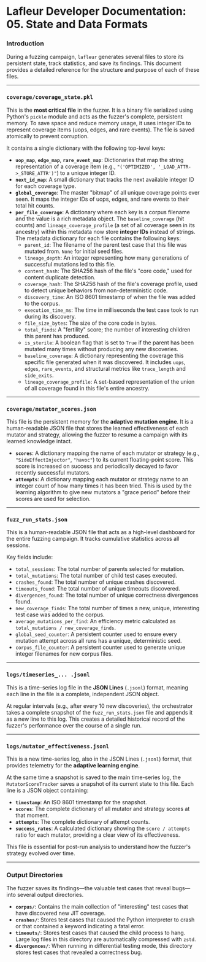 # Lafleur Developer Documentation: 05. State and Data Formats

### Introduction

During a fuzzing campaign, `lafleur` generates several files to store its persistent state, track statistics, and save its findings. This document provides a detailed reference for the structure and purpose of each of these files.

---

### `coverage/coverage_state.pkl`

This is the **most critical file** in the fuzzer. It is a binary file serialized using Python's `pickle` module and acts as the fuzzer's complete, persistent memory. To save space and reduce memory usage, it uses integer IDs to represent coverage items (uops, edges, and rare events). The file is saved atomically to prevent corruption.

It contains a single dictionary with the following top-level keys:

* **`uop_map`**, **`edge_map`**, **`rare_event_map`**: Dictionaries that map the string representation of a coverage item (e.g., `"('OPTIMIZED', '_LOAD_ATTR->_STORE_ATTR')"`) to a unique integer ID.
* **`next_id_map`**: A small dictionary that tracks the next available integer ID for each coverage type.
* **`global_coverage`**: The master "bitmap" of all unique coverage points ever seen. It maps the integer IDs of uops, edges, and rare events to their total hit counts.
* **`per_file_coverage`**: A dictionary where each key is a corpus filename and the value is a rich metadata object. The `baseline_coverage` (hit counts) and `lineage_coverage_profile` (a set of all coverage seen in its ancestry) within this metadata now store **integer IDs** instead of strings. The metadata dictionary for each file contains the following keys:
    * `parent_id`: The filename of the parent test case that this file was mutated from. `None` for initial seed files.
    * `lineage_depth`: An integer representing how many generations of successful mutations led to this file.
    * `content_hash`: The SHA256 hash of the file's "core code," used for content duplicate detection.
    * `coverage_hash`: The SHA256 hash of the file's coverage profile, used to detect unique behaviors from non-deterministic code.
    * `discovery_time`: An ISO 8601 timestamp of when the file was added to the corpus.
    * `execution_time_ms`: The time in milliseconds the test case took to run during its discovery.
    * `file_size_bytes`: The size of the core code in bytes.
    * `total_finds`: A "fertility" score; the number of interesting children this parent has produced.
    * `is_sterile`: A boolean flag that is set to `True` if the parent has been mutated many times without producing any new discoveries.
    * `baseline_coverage`: A dictionary representing the coverage this specific file generated when it was discovered. It includes `uops`, `edges`, `rare_events`, and structural metrics like `trace_length` and `side_exits`.
    * `lineage_coverage_profile`: A set-based representation of the union of all coverage found in this file's entire ancestry.

---

### `coverage/mutator_scores.json`

This file is the persistent memory for the **adaptive mutation engine**. It is a human-readable JSON file that stores the learned effectiveness of each mutator and strategy, allowing the fuzzer to resume a campaign with its learned knowledge intact.

* **`scores`**: A dictionary mapping the name of each mutator or strategy (e.g., `"SideEffectInjector"`, `"havoc"`) to its current floating-point score. This score is increased on success and periodically decayed to favor recently successful mutators.
* **`attempts`**: A dictionary mapping each mutator or strategy name to an integer count of how many times it has been tried. This is used by the learning algorithm to give new mutators a "grace period" before their scores are used for selection.

---

### `fuzz_run_stats.json`

This is a human-readable JSON file that acts as a high-level dashboard for the entire fuzzing campaign. It tracks cumulative statistics across all sessions.

Key fields include:
* `total_sessions`: The total number of parents selected for mutation.
* `total_mutations`: The total number of child test cases executed.
* `crashes_found`: The total number of unique crashes discovered.
* `timeouts_found`: The total number of unique timeouts discovered.
* `divergences_found`: The total number of unique correctness divergences found.
* `new_coverage_finds`: The total number of times a new, unique, interesting test case was added to the corpus.
* `average_mutations_per_find`: An efficiency metric calculated as `total_mutations / new_coverage_finds`.
* `global_seed_counter`: A persistent counter used to ensure every mutation attempt across all runs has a unique, deterministic seed.
* `corpus_file_counter`: A persistent counter used to generate unique integer filenames for new corpus files.

---

### `logs/timeseries_... .jsonl`

This is a time-series log file in the **JSON Lines** (`.jsonl`) format, meaning each line in the file is a complete, independent JSON object.

At regular intervals (e.g., after every 10 new discoveries), the orchestrator takes a complete snapshot of the `fuzz_run_stats.json` file and appends it as a new line to this log. This creates a detailed historical record of the fuzzer's performance over the course of a single run.

---

### `logs/mutator_effectiveness.jsonl`

This is a new time-series log, also in the JSON Lines (`.jsonl`) format, that provides telemetry for the **adaptive learning engine**.

At the same time a snapshot is saved to the main time-series log, the `MutatorScoreTracker` saves a snapshot of its current state to this file. Each line is a JSON object containing:
* **`timestamp`**: An ISO 8601 timestamp for the snapshot.
* **`scores`**: The complete dictionary of all mutator and strategy scores at that moment.
* **`attempts`**: The complete dictionary of attempt counts.
* **`success_rates`**: A calculated dictionary showing the `score / attempts` ratio for each mutator, providing a clear view of its effectiveness.

This file is essential for post-run analysis to understand how the fuzzer's strategy evolved over time.

---

### Output Directories

The fuzzer saves its findings—the valuable test cases that reveal bugs—into several output directories.

* **`corpus/`**: Contains the main collection of "interesting" test cases that have discovered new JIT coverage.
* **`crashes/`**: Stores test cases that caused the Python interpreter to crash or that contained a keyword indicating a fatal error.
* **`timeouts/`**: Stores test cases that caused the child process to hang. Large log files in this directory are automatically compressed with `zstd`.
* **`divergences/`**: When running in differential testing mode, this directory stores test cases that revealed a correctness bug.

